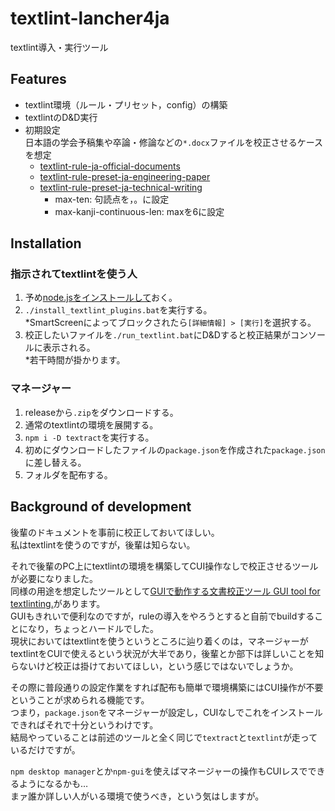 # textlint-lancher4ja
textlint導入・実行ツール
## Features
- textlint環境（ルール・プリセット，config）の構築
- textlintのD&D実行
- 初期設定  
日本語の学会予稿集や卒論・修論などの`*.docx`ファイルを校正させるケースを想定
    - [textlint-rule-ja-official-documents](https://github.com/atsuyaw/textlint-rule-ja-official-documents?organization=atsuyaw&organization=atsuyaw)
    - [textlint-rule-preset-ja-engineering-paper](https://github.com/kn1cht/textlint-rule-preset-ja-engineering-paper)
    - [textlint-rule-preset-ja-technical-writing](https://github.com/textlint-ja/textlint-rule-preset-ja-technical-writing)
        - max-ten: 句読点を，。に設定
        - max-kanji-continuous-len: maxを6に設定

## Installation
### 指示されてtextlintを使う人
1. 予め[node.jsをインストールして](https://nodejs.org/ja/download/)おく。
1. `./install_textlint_plugins.bat`を実行する。  
*SmartScreenによってブロックされたら`[詳細情報] > [実行]`を選択する。
1. 校正したいファイルを`./run_textlint.bat`にD&Dすると校正結果がコンソールに表示される。  
*若干時間が掛かります。

### マネージャー
1. releaseから`.zip`をダウンロードする。
1. 通常のtextlintの環境を展開する。
1. `npm i -D textract`を実行する。
1. 初めにダウンロードしたファイルの`package.json`を作成された`package.json`に差し替える。
1. フォルダを配布する。

## Background of development
後輩のドキュメントを事前に校正しておいてほしい。  
私はtextlintを使うのですが，後輩は知らない。

それで後輩のPC上にtextlintの環境を構築してCUI操作なしで校正させるツールが必要になりました。  
同様の用途を想定したツールとして[GUIで動作する文書校正ツール GUI tool for textlinting.](https://github.com/gecko655/proofreading-tool)があります。  
GUIもきれいで便利なのですが，ruleの導入をやろうとすると自前でbuildすることになり，ちょっとハードルでした。  
現状においてはtextlintを使うというところに辿り着くのは，マネージャーがtextlintをCUIで使えるという状況が大半であり，後輩とか部下は詳しいことを知らないけど校正は掛けておいてほしい，という感じではないでしょうか。

その際に普段通りの設定作業をすれば配布も簡単で環境構築にはCUI操作が不要ということが求められる機能です。  
つまり，`package.json`をマネージャーが設定し，CUIなしでこれをインストールできればそれで十分というわけです。  
結局やっていることは前述のツールと全く同じで`textract`と`textlint`が走っているだけですが。

`npm desktop manager`とか`npm-gui`を使えばマネージャーの操作もCUIレスでできるようになるかも…  
まァ誰か詳しい人がいる環境で使うべき，という気はしますが。